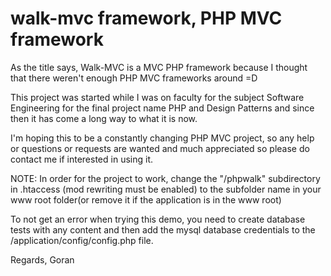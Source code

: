 walk-mvc framework, PHP MVC framework
=======

As the title says, Walk-MVC is a MVC PHP framework because I thought that there weren't enough PHP MVC frameworks around =D

This project was started while I was on faculty for the subject Software Engineering for the final project name PHP and Design Patterns and since then it has come a long way to what it is now.

I'm hoping this to be a constantly changing PHP MVC project, so any help or questions or requests are wanted and much appreciated so please do contact me if interested in using it.

NOTE:
In order for the project to work, change the "/phpwalk" subdirectory in .htaccess (mod rewriting must be enabled) to the subfolder name in your www root folder(or remove it if the application is in the www root)

To not get an error when trying this demo, you need to create database tests with any content and then add the mysql database credentials to the /application/config/config.php file. 

Regards,
Goran 
